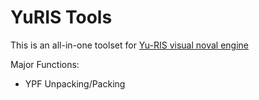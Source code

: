 # YuRIS Tools
This is an all-in-one toolset for [Yu-RIS visual noval engine](http://yu-ris.net/)

Major Functions:
* YPF Unpacking/Packing
